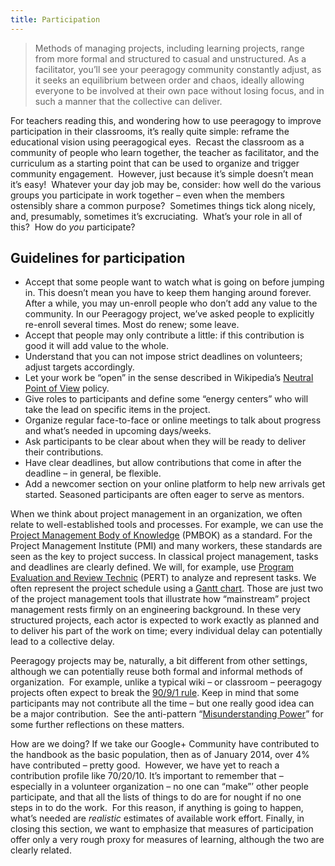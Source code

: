 ```yaml
---
title: Participation
---
```

> Methods of managing projects, including learning projects, range from
> more formal and structured to casual and unstructured. As a
> facilitator, you’ll see your peeragogy community constantly adjust, as
> it seeks an equilibrium between order and chaos, ideally allowing
> everyone to be involved at their own pace without losing focus, and in
> such a manner that the collective can deliver.

For teachers reading this, and wondering how to use peeragogy to improve
participation in their classrooms, it’s really quite simple: reframe the
educational vision using peeragogical eyes.  Recast the classroom as a
community of people who learn together, the teacher as facilitator, and
the curriculum as a starting point that can be used to organize and
trigger community engagement.  However, just because it’s simple doesn’t
mean it’s easy!  Whatever your day job may be, consider: how well do the
various groups you participate in work together – even when the members
ostensibly share a common purpose?  Sometimes things tick along nicely,
and, presumably, sometimes it’s excruciating.  What’s your role in all
of this?  How do *you* participate?

Guidelines for participation
----------------------------

-   Accept that some people want to watch what is going on before
    jumping in. This doesn’t mean you have to keep them hanging around
    forever. After a while, you may un-enroll people who don’t add any
    value to the community. In our Peeragogy project, we’ve asked people
    to explicitly re-enroll several times. Most do renew; some leave.
-   Accept that people may only contribute a little: if this
    contribution is good it will add value to the whole.
-   Understand that you can not impose strict deadlines on volunteers;
    adjust targets accordingly.
-   Let your work be “open” in the sense described in
    Wikipedia’s [Neutral Point of
    View](http://en.wikipedia.org/wiki/Wikipedia:Neutral_point_of_view) policy.
-   Give roles to participants and define some “energy centers” who will
    take the lead on specific items in the project.
-   Organize regular face-to-face or online meetings to talk about
    progress and what’s needed in upcoming days/weeks.
-   Ask participants to be clear about when they will be ready to
    deliver their contributions.
-   Have clear deadlines, but allow contributions that come in after the
    deadline – in general, be flexible.
-   Add a newcomer section on your online platform to help new arrivals
    get started. Seasoned participants are often eager to serve as
    mentors.

When we think about project management in an organization, we often
relate to well-established tools and processes. For example, we can use
the [Project Management Body of
Knowledge](http://www.pmi.org/PMBOK-Guide-and-Standards.aspx) (PMBOK) as
a standard. For the Project Management Institute (PMI) and many workers,
these standards are seen as the key to project success. In classical
project management, tasks and deadlines are clearly defined. We will,
for example, use [Program Evaluation and Review
Technic](http://en.wikipedia.org/wiki/PERT) (PERT) to analyze and
represent tasks. We often represent the project schedule using a [Gantt
chart](http://en.wikipedia.org/wiki/Gantt_chart). Those are just two of
the project management tools that illustrate how “mainstream” project
management rests firmly on an engineering background. In these very
structured projects, each actor is expected to work exactly as planned
and to deliver his part of the work on time; every individual delay can
potentially lead to a collective delay.

Peeragogy projects may be, naturally, a bit different from other
settings, although we can potentially reuse both formal and informal
methods of organization.  For example, unlike a typical wiki – or
classroom – peeragogy projects often expect to break the [90/9/1
rule](http://en.wikipedia.org/wiki/1%25_rule_%28Internet_culture%29). Keep
in mind that some participants may not contribute all the time – but one
really good idea can be a major contribution.  See the anti-pattern
“[Misunderstanding
Power](http://peeragogy.org/practice/antipatterns/misunderstanding-power/)”
for some further reflections on these matters.

How are we doing? If we take our Google+ Community have contributed to
the handbook as the basic population, then as of January 2014, over 4%
have contributed – pretty good.  However, we have yet to reach a
contribution profile like 70/20/10. It’s important to remember that –
especially in a volunteer organization – no one can “make”’ other people
participate, and that all the lists of things to do are for nought if no
one steps in to do the work.  For this reason, if anything is going to
happen, what’s needed are *realistic* estimates of available work
effort. Finally, in closing this section, we want to emphasize that
measures of participation offer only a very rough proxy for measures of
learning, although the two are clearly related.

